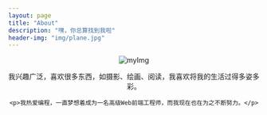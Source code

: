 ```yaml
---
layout: page
title: "About"
description: "嘿，你总算找到我啦"
header-img: "img/plane.jpg"
---
```


<center>
    <p><img src="Tan12.github.io/img/Zero.png" alt="myImg" /></p>
</center>

<center>
    <p>我兴趣广泛，喜欢很多东西，如摄影、绘画、阅读，我喜欢将我的生活过得多姿多彩。</p>

    <p>我热爱编程，一直梦想着成为一名高级Web前端工程师，而我现在也在为之不断努力。</p>
</center>


